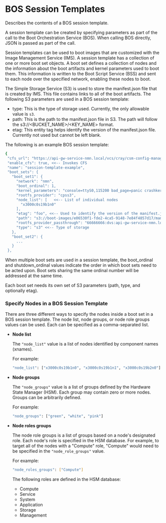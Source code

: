 # BOS Session Templates

Describes the contents of a BOS session template.

A session template can be created by specifying parameters as part of the call to the Boot Orchestration Service \(BOS\). When calling BOS directly, JSON is passed as part of the call.

Session templates can be used to boot images that are customized with the Image Management Service \(IMS\). A session template has a collection of one or more boot set objects. A boot set defines a collection of nodes and the information about the boot artifacts and kernel parameters used to boot them. This information is written to the Boot Script Service \(BSS\) and sent to each node over the specified network, enabling these nodes to boot.

The Simple Storage Service \(S3\) is used to store the manifest.json file that is created by IMS. This file contains links to all of the boot artifacts. The following S3 parameters are used in a BOS session template:

- type: This is the type of storage used. Currently, the only allowable value is `s3`.
- path: This is the path to the manifest.json file in S3. The path will follow the s3://<BUCKET\_NAME\>/<KEY\_NAME\> format.
- etag: This entity tag helps identify the version of the manifest.json file. Currently not used but cannot be left blank.

The following is an example BOS session template:

```bash
{
 "cfs_url": "https://api-gw-service-nmn.local/vcs/cray/csm-config-management.git", <<-- Configuration manifest API endpoint
 "enable_cfs": true, <<-- Invokes CFS
 "name": "session-template-example",
 "boot_sets": {
   "boot_set1": {
     "network": "nmn",
     "boot_ordinal": 1,
     "kernel_parameters": "console=ttyS0,115200 bad_page=panic crashkernel=360M hugepagelist=2m-2g intel_iommu=off intel_pstate=disable iommu=pt ip=dhcp numa_interleave_omit=headless numa_zonelist_order=node oops=panic pageblock_order=14 pcie_ports=native printk.synchronous=y rd.neednet=1 rd.retry=10 rd.shell k8s_gw=api-gw-service-nmn.local quiet turbo_boost_limit=999",
     "rootfs_provider": "cpss3",
     "node_list": [   <<-- List of individual nodes
       "x3000c0s19b1n0"
     ],
     "etag": "foo", <<-- Used to identify the version of the manifest.json file
     "path": "s3://boot-images/e06530f1-fde2-4ca5-9148-7e84f4857d17/manifest_sans_boot_parameters.json", <<-- The path to the manifest.json file in S3
     "rootfs_provider_passthrough": "66666666:dvs:api-gw-service-nmn.local:300:eth0",
     "type": "s3" <<-- Type of storage
   },
   "boot_set2": {
     ...
   }
 },
```

When multiple boot sets are used in a session template, the boot\_ordinal and shutdown\_ordinal values indicate the order in which boot sets need to be acted upon. Boot sets sharing the same ordinal number will be addressed at the same time.

Each boot set needs its own set of S3 parameters \(path, type, and optionally etag\).

### Specify Nodes in a BOS Session Template

There are three different ways to specify the nodes inside a boot set in a BOS session template. The node list, node groups, or node role groups values can be used. Each can be specified as a comma-separated list.

-   **Node list**

    The `"node_list"` value is a list of nodes identified by component names (xnames).

    For example:

    ```bash
    "node_list": ["x3000c0s19b1n0", "x3000c0s19b1n1", "x3000c0s19b2n0"]
    ```


-   **Node groups**

    The `"node_groups"` value is a list of groups defined by the Hardware State Manager \(HSM\). Each group may contain zero or more nodes. Groups can be arbitrarily defined.

    For example:

    ```bash
    "node_groups": ["green", "white", "pink"]
    ```

-   **Node roles groups**

    The node role groups is a list of groups based on a node's designated role. Each node's role is specified in the HSM database. For example, to target all of the nodes with a "Compute" role, "Compute" would need to be specified in the `"node_role_groups"` value.

    For example:

    ```bash
    "node_roles_groups": ["Compute"]
    ```

    The following roles are defined in the HSM database:

    -   Compute
    -   Service
    -   System
    -   Application
    -   Storage
    -   Management

